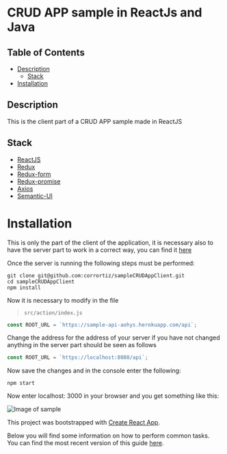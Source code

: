 # CRUD APP sample in ReactJs and Java

## Table of Contents

- [Description](#description)
    - [Stack](#stack)
- [Installation](#installation)

## Description

This is the client part of a CRUD APP sample made in ReactJS

## Stack
* [ReactJS](https://facebook.github.io/react/)
* [Redux](http://redux.js.org/docs/introduction/)
* [Redux-form](http://redux-form.com/6.6.1/)
* [Redux-promise](https://github.com/acdlite/redux-promise)
* [Axios](https://github.com/mzabriskie/axios)
* [Semantic-UI](react.semantic-ui.com)

# Installation
This is only the part of the client of the application, it is necessary also to have the server part to work in a correct way, you can find it [here](www.google.com)

Once the server is running the following steps must be performed:

```
git clone git@github.com:corrortiz/sampleCRUDAppClient.git
cd sampleCRUDAppClient
npm install
```
Now it is necessary to modify in the file

>  `src/action/index.js`
``` js
const ROOT_URL = `https://sample-api-aohys.herokuapp.com/api`;
```

Change the address for the address of your server if you have not changed anything in the server part should be seen as follows

``` js
const ROOT_URL = `https://localhost:8080/api`;
```
Now save the changes and in the console enter the following:
``` 
npm start
```
Now enter localhost: 3000 in your browser and you get something like this:

![Image of sample](http://i.imgur.com/r1gL5Ga.png)


This project was bootstrapped with [Create React App](https://github.com/facebookincubator/create-react-app).

Below you will find some information on how to perform common tasks.<br>
You can find the most recent version of this guide [here](https://github.com/facebookincubator/create-react-app/blob/master/packages/react-scripts/template/README.md).
